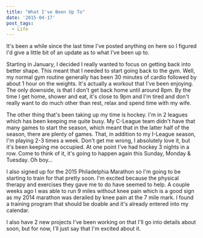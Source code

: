 ```yaml
---
title: "What I've Been Up To"
date: '2015-04-17'
post_tags:
  - Life
---
```


It's been a while since the last time I've posted anything on here so I figured I'd give a little bit of an update as to what I've been up to.
<!-- excerpt -->

Starting in January, I decided I really wanted to focus on getting back into better shape. This meant that I needed to start going back to the gym. Well, my normal gym routine generally has been 30 minutes of cardio followed by about 1 hour on the weights. It's actually a workout that I've been enjoying. The only downside, is that I don't get back home until around 8pm. By the time I get home, shower and eat, it's close to 9pm and I'm tired and don't really want to do much other than rest, relax and spend time with my wife.

The other thing that's been taking up my time is hockey. I'm in 2 leagues which has been keeping me quite busy. My C-League team didn't have that many games to start the season, which meant that in the latter half of the season, there are plenty of games. That, in addition to my I-League season, I'm playing 2-3 times a week. Don't get me wrong, I absolutely love it, but it's been keeping me occupied. At one point I've had hockey 3 nights in a row. Come to think of it, it's going to happen again this Sunday, Monday & Tuesday. Oh boy…

I also signed up for the 2015 Philadelphia Marathon so I'm going to be starting to train for that pretty soon. I'm excited because the physical therapy and exercises they gave me to do have seemed to help. A couple weeks ago I was able to run 9 miles without knee pain which is a good sign as my 2014 marathon was derailed by knee pain at the 7 mile mark. I found a training program that should be doable and it's already entered into my calendar.

I also have 2 new projects I've been working on that I'll go into details about soon, but for now, I'll just say that I'm excited about it.
